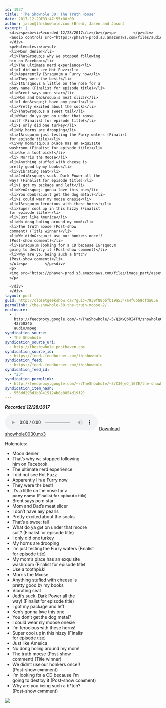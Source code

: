 ```yaml
---
id: 1937
title: 'The Showhole 30: The Truth Moose'
date: 2017-12-29T03:47:55+00:00
author: jason@theshowhole.com (Brent, Jasen and Jason)
excerpt: |
  <div><p><b><i>Recorded 12/28/2017</i></b></p><p>        </p><div>
  <audio controls src="https://phaven-prod.s3.amazonaws.com/files/audio_part/asset/1990600/TF9NnWLbtaGPCcEQeA88_3Kk-Jk/showhole0030.mp3"></audio> <a href="https://phaven-prod.s3.amazonaws.com/files/audio_part/asset/1990600/TF9NnWLbtaGPCcEQeA88_3Kk-Jk/showhole0030.mp3">Download showhole0030.mp3</a>
  </div>
  <p>Holenotes:</p><ul>
  <li>Moon denier</li>
  <li>That&rsquo;s why we stopped following
  him on Facebook</li>
  <li>The ultimate nerd experience</li>
  <li>I did not see Hot Fuzz</li>
  <li>Apparently I&rsquo;m a Furry now</li>
  <li>They were the best!</li>
  <li>It&rsquo;s a little on the nose for a
  pony name (Finalist for episode title)</li>
  <li>Brent says porn star</li>
  <li>Mom and Dad&rsquo;s meat slicer</li>
  <li>I don&rsquo;t have any pearls</li>
  <li>Pretty excited about the socks</li>
  <li>That&rsquo;s a sweet tail</li>
  <li>What do ya got on under that moose
  suit? (Finalist for episode title)</li>
  <li>I only did one turkey</li>
  <li>My horns are drooping</li>
  <li>I&rsquo;m just testing the Furry waters (Finalist
  for episode title)</li>
  <li>My mom&rsquo;s place has an exquisite
  washroom (Finalist for episode title)</li>
  <li>Use a toothpick!</li>
  <li> Morris the Moose</li>
  <li>Anything stuffed with cheese is
  pretty good by my books</li>
  <li>Vibrating seat</li>
  <li>Jedi&rsquo;s suck. Dark Power all the
  way! (Finalist for episode title)</li>
  <li>I got my package and left</li>
  <li>Ken&rsquo;s gonna love this one</li>
  <li>You don&rsquo;t get the dog metal?</li>
  <li>I could wear my moose onesie</li>
  <li>I&rsquo;m ferocious with these horns!</li>
  <li>Super cool up in this hizzy (Finalist
  for episode title)</li>
  <li>Just like America</li>
  <li>No dong holing around my mom!</li>
  <li>The truth moose (Post-show
  comment) (Title winner)</li>
  <li>We didn&rsquo;t use our honkers once!!
  (Post-show comment)</li>
  <li>I&rsquo;m looking for a CD because I&rsquo;m
  going to destroy it (Post-show comment)</li>
  <li>Why are you being such a b*tch?
  (Post-show comment)</li>
  </ul><p>        </p><div>
  <p>
  <img src="https://phaven-prod.s3.amazonaws.com/files/image_part/asset/1990599/L4eDzMz38SJTeuEODjEhEd0xTmA/medium_brent_outfit_2.jpg">
  </p>
  
  </div>
  </div>
layout: post
guid: http://closetgeekshow.ca/?guid=7939f88bbfb19a5347a4f6bb9cfda05a
permalink: /the-showhole-30-the-truth-moose-2/
enclosure:
  - |
    http://feedproxy.google.com/~r/TheShowhole/~5/Q2KwQbRI4TM/showhole0030.mp3
    42750246
    audio/mpeg
syndication_source:
  - The Showhole
syndication_source_uri:
  - http://theshowhole.posthaven.com
syndication_source_id:
  - https://feeds.feedburner.com/theshowhole
syndication_feed:
  - https://feeds.feedburner.com/theshowhole
syndication_feed_id:
  - "23"
syndication_permalink:
  - http://feedproxy.google.com/~r/TheShowhole/~3/C30_wJ_16ZE/the-showhole-30-the-truth-moose
syndication_item_hash:
  - 556dd293d1b09415124b8e8854d19f20
---
```

<div class="posthaven-post-body">
  <p>
    <b><i>Recorded 12/28/2017</i></b>
  </p>
  
  <p>
    <div class="posthaven-file posthaven-file-audio posthaven-file-state-processed" id="posthaven_audio_1990600" >
      <audio controls src="https://phaven-prod.s3.amazonaws.com/files/audio_part/asset/1990600/TF9NnWLbtaGPCcEQeA88_3Kk-Jk/showhole0030.mp3" type="audio/mpeg"></audio> <a class="posthaven-file-download" download href="https://phaven-prod.s3.amazonaws.com/files/audio_part/asset/1990600/TF9NnWLbtaGPCcEQeA88_3Kk-Jk/showhole0030.mp3">Download showhole0030.mp3</a>
    </div>
  </p>
  
  <p>
    Holenotes:
  </p>
  
  <ul>
    <li>
      Moon denier
    </li>
    <li>
      That’s why we stopped following<br /> him on Facebook
    </li>
    <li>
      The ultimate nerd experience
    </li>
    <li>
      I did not see Hot Fuzz
    </li>
    <li>
      Apparently I’m a Furry now
    </li>
    <li>
      They were the best!
    </li>
    <li>
      It’s a little on the nose for a<br /> pony name (Finalist for episode title)
    </li>
    <li>
      Brent says porn star
    </li>
    <li>
      Mom and Dad’s meat slicer
    </li>
    <li>
      I don’t have any pearls
    </li>
    <li>
      Pretty excited about the socks
    </li>
    <li>
      That’s a sweet tail
    </li>
    <li>
      What do ya got on under that moose<br /> suit? (Finalist for episode title)
    </li>
    <li>
      I only did one turkey
    </li>
    <li>
      My horns are drooping
    </li>
    <li>
      I’m just testing the Furry waters (Finalist<br /> for episode title)
    </li>
    <li>
      My mom’s place has an exquisite<br /> washroom (Finalist for episode title)
    </li>
    <li>
      Use a toothpick!
    </li>
    <li>
      Morris the Moose
    </li>
    <li>
      Anything stuffed with cheese is<br /> pretty good by my books
    </li>
    <li>
      Vibrating seat
    </li>
    <li>
      Jedi’s suck. Dark Power all the<br /> way! (Finalist for episode title)
    </li>
    <li>
      I got my package and left
    </li>
    <li>
      Ken’s gonna love this one
    </li>
    <li>
      You don’t get the dog metal?
    </li>
    <li>
      I could wear my moose onesie
    </li>
    <li>
      I’m ferocious with these horns!
    </li>
    <li>
      Super cool up in this hizzy (Finalist<br /> for episode title)
    </li>
    <li>
      Just like America
    </li>
    <li>
      No dong holing around my mom!
    </li>
    <li>
      The truth moose (Post-show<br /> comment) (Title winner)
    </li>
    <li>
      We didn’t use our honkers once!!<br /> (Post-show comment)
    </li>
    <li>
      I’m looking for a CD because I’m<br /> going to destroy it (Post-show comment)
    </li>
    <li>
      Why are you being such a b*tch?<br /> (Post-show comment)
    </li>
  </ul>
  
  <div class="posthaven-gallery" id="posthaven_gallery[1232047]">
    <p class="posthaven-file posthaven-file-image posthaven-file-state-processed">
      <img class="posthaven-gallery-image" src="https://phaven-prod.s3.amazonaws.com/files/image_part/asset/1990599/L4eDzMz38SJTeuEODjEhEd0xTmA/medium_brent_outfit_2.jpg" data-posthaven-state='processed'
data-medium-src='https://phaven-prod.s3.amazonaws.com/files/image_part/asset/1990599/L4eDzMz38SJTeuEODjEhEd0xTmA/medium_brent_outfit_2.jpg'
data-medium-width='432'
data-medium-height='768'
data-large-src='https://phaven-prod.s3.amazonaws.com/files/image_part/asset/1990599/L4eDzMz38SJTeuEODjEhEd0xTmA/large_brent_outfit_2.jpg'
data-large-width='432'
data-large-height='768'
data-thumb-src='https://phaven-prod.s3.amazonaws.com/files/image_part/asset/1990599/L4eDzMz38SJTeuEODjEhEd0xTmA/thumb_brent_outfit_2.jpg'
data-thumb-width='200'
data-thumb-height='200'
data-xlarge-src='https://phaven-prod.s3.amazonaws.com/files/image_part/asset/1990599/L4eDzMz38SJTeuEODjEhEd0xTmA/xlarge_brent_outfit_2.jpg'
data-xlarge-width='432'
data-xlarge-height='768'
data-orig-src='https://phaven-prod.s3.amazonaws.com/files/image_part/asset/1990599/L4eDzMz38SJTeuEODjEhEd0xTmA/brent_outfit_2.jpg'
data-orig-width='432'
data-orig-height='768'
data-posthaven-id='1990599' />
    </p></p>
  </div></p>
</div>